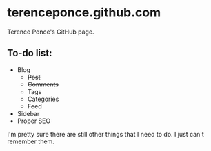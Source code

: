# terenceponce.github.com
Terence Ponce's GitHub page.

## To-do list:
* Blog
    * ~~Post~~
    * ~~Comments~~
    * Tags
    * Categories
    * Feed
* Sidebar
* Proper SEO

I'm pretty sure there are still other things that I need to do. I just can't remember them.

